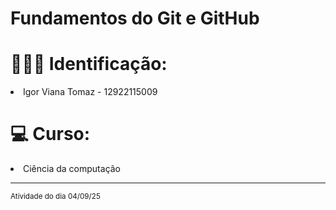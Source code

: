 # Fundamentos do Git e GitHub

<h1>🙋🏻‍♂️ Identificação: </h1>
<li>Igor Viana Tomaz - 12922115009</li>

<h1>💻 Curso:</h1>
<li>Ciência da computação</li>
<hr>
<small>Atividade do dia 04/09/25</small>
